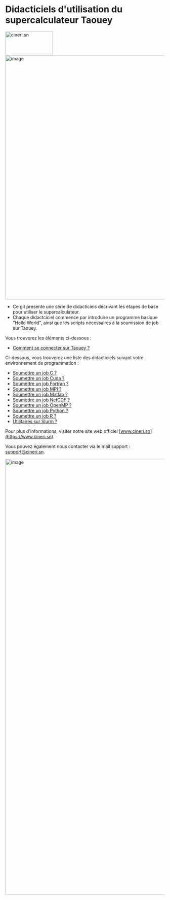# Didacticiels d'utilisation du supercalculateur Taouey
<img src="https://github.com/DiopBabacarEdu/TaoueY-HPC/assets/20286290/e589fd32-b4a3-4237-bf1d-6a8c78934325" alt="cineri.sn" width="150" height="75">
<img width="770" alt="image" src="https://github.com/DiopBabacarEdu/TaoueY-HPC/assets/20286290/b3bb98b4-047f-472c-ae61-d77733b97df9">

* Ce git présente une série de didacticiels décrivant les étapes de base pour utiliser le supercalculateur.
* Chaque didactciciel commence par introduire un programme basique "Hello World", ainsi que les scripts nécessaires à la soumission de job sur Taouey.

Vous trouverez les éléments ci-dessous :
* [Comment se connecter sur Taouey ?](https://github.com/DiopBabacarEdu/TaoueY-HPC/tree/main/Comment%20se%20connecter%3F)

Ci-dessous, vous trouverez une liste des didacticiels suivant votre environnement de programmation :
* [Soumettre un job C ?](https://github.com/DiopBabacarEdu/TaoueY-HPC/tree/main/C-C%2B%2B)
* [Soumettre un job Cuda ?](https://github.com/DiopBabacarEdu/TaoueY-HPC/tree/main/Cuda)
*  [Soumettre un job Fortran ?](https://github.com/DiopBabacarEdu/TaoueY-HPC/tree/main/Fortran)
*  [Soumettre un job MPI ?](https://github.com/DiopBabacarEdu/TaoueY-HPC/tree/main/MPI)
*  [Soumettre un job Matlab ?](https://github.com/DiopBabacarEdu/TaoueY-HPC/tree/main/Matlab)
*  [Soumettre un job NetCDF ?](https://github.com/DiopBabacarEdu/TaoueY-HPC/tree/main/NetCDF)
*  [Soumettre un job OpenMP ?](https://github.com/DiopBabacarEdu/TaoueY-HPC/tree/main/OPenMP)
*  [Soumettre un job Python ?](https://github.com/DiopBabacarEdu/TaoueY-HPC/tree/main/Python)
*  [Soumettre un job R ?](https://github.com/DiopBabacarEdu/TaoueY-HPC/tree/main/R)
*  [Utilitaires sur Slurm ?](https://github.com/DiopBabacarEdu/TaoueY-HPC/tree/main/SLURM)

Pour plus d'informations, visiter notre site web officiel [www.cineri.sn](https://www.cineri.sn).

Vous pouvez également nous contacter via le mail support : [support@cineri.sn](support@cineri.sn).

<img width="1375" alt="image" src="https://github.com/DiopBabacarEdu/TaoueY-HPC/assets/20286290/ef51e021-f54a-43b8-a454-3034e7c5a561">
